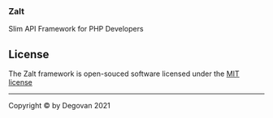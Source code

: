 ### Zalt

Slim API Framework for PHP Developers

## License

The Zalt framework is open-souced software licensed under the <a href="https://opensource.org/licenses/MIT">MIT license</a>

<hr>

Copyright © by Degovan 2021
